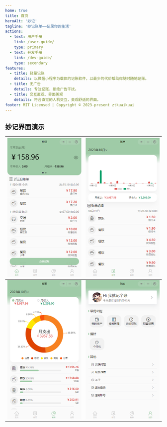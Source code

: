 ```yaml
---
home: true
title: 首页
heroAlt: '妙记'
tagline: '妙记账单——记录你的生活'
actions:
  - text: 用户手册
    link: /user-guide/
    type: primary
  - text: 开发手册
    link: /dev-guide/
    type: secondary
features:
  - title: 轻量记账
    details: 以微信小程序为载体的记账软件，以最少的代价帮助你随时随地记账。
  - title: 无广告
    details: 专注记账，拒绝广告干扰。
  - title: 交互直观、界面美观
    details: 符合直觉的人机交互，美观舒适的界面。
footer: MIT Licensed | Copyright © 2023-present ztkuaikuai
---
```

## 妙记界面演示
| ![demonstration1](./demonstration1.png) | ![demonstration1](./demonstration2.png) |
| :-------------------------------------: | :-------------------------------------: |
| ![demonstration1](./demonstration3.png) | ![demonstration1](./demonstration4.png) |





